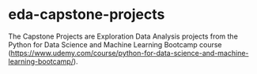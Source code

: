 # eda-capstone-projects
The Capstone Projects are Exploration Data Analysis projects from the Python for Data Science and Machine Learning Bootcamp course (https://www.udemy.com/course/python-for-data-science-and-machine-learning-bootcamp/).

